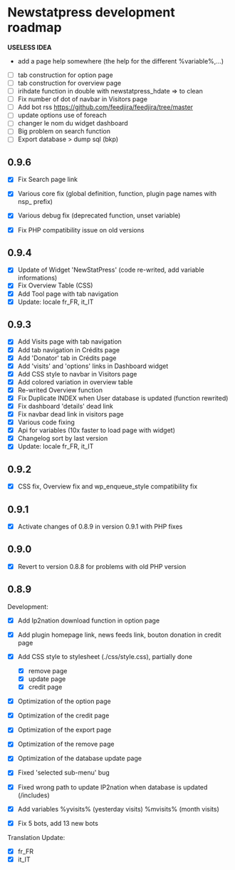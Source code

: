 # Newstatpress development roadmap

**USELESS IDEA**
- add a page help somewhere (the help for the different %variable%,...)
- [ ] tab construction for option page
- [ ] tab construction for overview page
- [ ] irihdate function in double with newstatpress_hdate => to clean
- [ ] Fix number of dot of navbar in Visitors page
- [ ] Add bot rss https://github.com/feedjira/feedjira/tree/master
- [ ] update options use of foreach
- [ ] changer le nom du widget dashboard
- [ ] Big problem on search function
- [ ] Export database > dump sql (bkp)

## 0.9.6
- [x] Fix Search page link
- [x] Various core fix (global definition, function, plugin page names with nsp_ prefix)
- [x] Various debug fix (deprecated function, unset variable)

- [x] Fix PHP compatibility issue on old versions

## 0.9.4
- [x] Update of Widget 'NewStatPress' (code re-writed, add variable informations)
- [x] Fix Overview Table (CSS)
- [x] Add Tool page with tab navigation
- [x] Update: locale fr_FR, it_IT

## 0.9.3

- [x] Add Visits page with tab navigation
- [x] Add tab navigation in Crédits page
- [x] Add 'Donator' tab in Crédits page
- [x] Add 'visits' and 'options' links in Dashboard widget
- [x] Add CSS style to navbar in Visitors page
- [x] Add colored variation in overview table
- [x] Re-writed Overview function
- [x] Fix Duplicate INDEX when User database is updated (function rewrited)
- [x] Fix dashboard 'details' dead link
- [x] Fix navbar dead link in visitors page
- [x] Various code fixing
- [x] Api for variables (10x faster to load page with widget)
- [x] Changelog sort by last version
- [x] Update: locale fr_FR, it_IT

## 0.9.2

- [x] CSS fix, Overview fix and wp_enqueue_style compatibility fix

## 0.9.1

- [x] Activate changes of 0.8.9 in version 0.9.1 with PHP fixes

## 0.9.0

- [x] Revert to version 0.8.8 for problems with old PHP version

## 0.8.9

Development:
- [x] Add Ip2nation download function in option page
- [x] Add plugin homepage link, news feeds link, bouton donation in credit page
- [x] Add CSS style to stylesheet (./css/style.css), partially done
  - [x] remove page
  - [x] update page
  - [x] credit page
- [x] Optimization of the option page
- [x] Optimization of the credit page
- [x] Optimization of the export page
- [x] Optimization of the remove page
- [x] Optimization of the database update page
- [x] Fixed 'selected sub-menu' bug
- [x] Fixed wrong path to update IP2nation when database is updated (/includes)
- [x] Add variables %yvisits% (yesterday visits) %mvisits% (month visits)
- [x] Fix 5 bots, add 13 new bots


Translation Update:
- [x] fr_FR
- [x] it_IT
